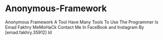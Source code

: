 # Anonymous-Framework
Anonymous Framework A Tool Have Many Tools To Use
The Programmer Is Emad Fakhry MeMoHaCk
Contact Me In FaceBook and Instagram By [emad.fakhry.35912] Id 
